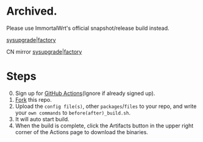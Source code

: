 # Archived. 

Please use ImmortalWrt's official snapshot/release build instead.

[sysupgrade](https://downloads.immortalwrt.org/releases/18.06-SNAPSHOT/targets/ipq40xx/generic/immortalwrt-ipq40xx-generic-p2w_r619ac-squashfs-nand-sysupgrade.bin)|[factory](https://downloads.immortalwrt.org/releases/18.06-SNAPSHOT/targets/ipq40xx/generic/immortalwrt-ipq40xx-generic-p2w_r619ac-squashfs-nand-factory.ubi)

CN mirror [sysupgrade](https://mirrors.vsean.net/openwrt/releases/18.06-SNAPSHOT/targets/ipq40xx/generic/immortalwrt-ipq40xx-generic-p2w_r619ac-squashfs-nand-sysupgrade.bin)|[factory](https://mirrors.vsean.net/openwrt/releases/18.06-SNAPSHOT/targets/ipq40xx/generic/immortalwrt-ipq40xx-generic-p2w_r619ac-squashfs-nand-factory.ubi)

# Steps
0. Sign up for [GitHub Actions](https://github.com/features/actions/signup)\(Ignore if already signed up\).<br/>
1. [Fork](https://github.com/immortalwrt/build-immortalwrt/fork) this repo.<br/>
2. Upload the `config file(s)`, other `packages`/`files` to your repo, and write your `own commands` to `before(after)_build.sh`.<br/>
3. It will auto start build.
4. When the build is complete, click the Artifacts button in the upper right corner of the Actions page to download the binaries.
